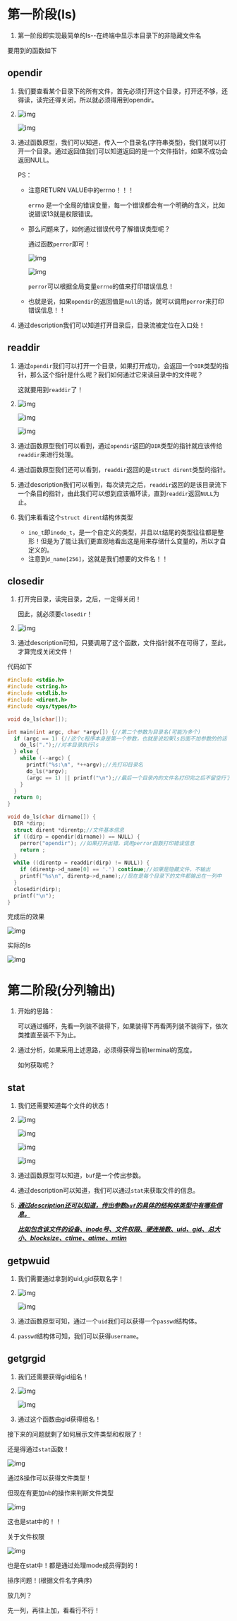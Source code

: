 # 第一阶段(ls)

1. 第一阶段即实现最简单的ls--在终端中显示本目录下的非隐藏文件名

要用到的函数如下

## opendir

1. 我们要查看某个目录下的所有文件，首先必须打开这个目录，打开还不够，还得读，读完还得关闭，所以就必须得用到opendir。

2. ![img](https://wx3.sinaimg.cn/mw690/005LasY6gy1gcvt3u2q0ej31e10u0ka6.jpg)

   ![img](https://wx3.sinaimg.cn/mw690/005LasY6gy1gcvt6qlu3ij31mo0my1kx.jpg)

3. 通过函数原型，我们可以知道，传入一个目录名(字符串类型)，我们就可以打开一个目录。通过返回值我们可以知道返回的是一个文件指针，如果不成功会返回NULL。

   PS：

   + 注意RETURN VALUE中的errno！！！

     `errno` 是一个全局的错误变量，每一个错误都会有一个明确的含义，比如说错误13就是权限错误。

   + 那么问题来了，如何通过错误代号了解错误类型呢？

     通过函数`perror`即可！

     ![img](https://wx1.sinaimg.cn/mw690/005LasY6gy1gcvth8tcayj31ip0u0nb1.jpg)

     ![img](https://wx2.sinaimg.cn/mw690/005LasY6gy1gcvthwcbqcj31l80pwnmj.jpg)

     `perror`可以根据全局变量`errno`的值来打印错误信息！

   + 也就是说，如果`opendir`的返回值是`null`的话，就可以调用`perror`来打印错误信息！！

4. 通过description我们可以知道打开目录后，目录流被定位在入口处！

## readdir

1. 通过`opendir`我们可以打开一个目录，如果打开成功，会返回一个`DIR`类型的指针，那么这个指针是什么呢？我们如何通过它来读目录中的文件呢？

   这就要用到`readdir`了！

2. ![img](https://wx4.sinaimg.cn/mw690/005LasY6gy1gcvtobsnypj31ls0sinb2.jpg)

   ![img](https://wx4.sinaimg.cn/mw690/005LasY6gy1gcvtudixojj31g60u07wh.jpg)

   ![img](https://wx4.sinaimg.cn/mw690/005LasY6gy1gcvu25795gj31lq0pa1cv.jpg)

3. 通过函数原型我们可以看到，通过`opendir`返回的`DIR`类型的指针就应该传给`readdir`来进行处理。

4. 通过函数原型我们还可以看到，`readdir`返回的是`struct dirent`类型的指针。

5. 通过description我们可以看到，每次读完之后，`readdir`返回的是该目录流下一个条目的指针，由此我们可以想到应该循环读，直到`readdir`返回`NULL`为止。

6. 我们来看看这个`struct dirent`结构体类型

   + `ino_t`即`inode_t`，是一个自定义的类型，并且以`t`结尾的类型往往都是整形！但是为了能让我们更直观地看出这是用来存储什么变量的，所以才自定义的。
   + 注意到`d_name[256]`，这就是我们想要的文件名！！



## closedir

1. 打开完目录，读完目录，之后，一定得关闭！

   因此，就必须要`closedir`！

2. ![img](https://wx3.sinaimg.cn/mw690/005LasY6gy1gcvu6hip8yj31h80u0wxu.jpg)

3. 通过description可知，只要调用了这个函数，文件指针就不在可得了，至此，才算完成关闭文件！



代码如下

```c
#include <stdio.h>
#include <string.h>
#include <stdlib.h>
#include <dirent.h>
#include <sys/types/h>

void do_ls(char[]);

int main(int argc, char *argv[]) {//第二个参数为目录名(可能为多个)
  if (argc == 1) {//这个c程序本身是第一个参数，也就是说如果ls后面不加参数的的话
    do_ls(".");//对本目录执行ls
  } else {
    while (--argc) {
      printf("%s:\n", *++argv);//先打印目录名
      do_ls(*argv);
      (argc == 1) || printf("\n");//最后一个目录内的文件名打印完之后不留空行了
    }
  }
  return 0;
}

void do_ls(char dirname[]) {
  DIR *dirp;
  struct dirent *direntp;//文件基本信息
  if ((dirp = opendir(dirname)) == NULL) {
    perror("opendir"); //如果打开出错，调用perror函数打印错误信息
    return ;
  }
  while ((direntp = readdir(dirp) != NULL)) {
    if (direntp->d_name[0] == '.') continue;//如果是隐藏文件，不输出
    printf("%s\n", direntp->d_name);//现在是每个目录下的文件都输出在一列中
  }
  closedir(dirp);
  printf("\n");
}
```

完成后的效果

![img](https://wx1.sinaimg.cn/mw690/005LasY6gy1gcvxgu24h0j312y0u0npd.jpg)

实际的ls

![img](https://wx2.sinaimg.cn/mw690/005LasY6gy1gcvxi9a6hdj32680hctl7.jpg)



# 第二阶段(分列输出)

1. 开始的思路：

   可以通过循环，先看一列装不装得下，如果装得下再看两列装不装得下，依次类推直至装不下为止。

2. 通过分析，如果采用上述思路，必须得获得当前terminal的宽度。

   如何获取呢？

   



## stat

1. 我们还需要知道每个文件的状态！

2. ![img](https://wx4.sinaimg.cn/mw690/005LasY6gy1gcvue4hh0wj31fi0u0qpm.jpg)

   ![img](https://wx2.sinaimg.cn/mw690/005LasY6gy1gcvui6vnz2j31m80n01e8.jpg)

   ![img](https://wx1.sinaimg.cn/mw690/005LasY6gy1gcvukzwfxfj31gn0u0njy.jpg)

   ![img](https://wx1.sinaimg.cn/mw690/005LasY6gy1gcvuomk7o9j31aq0d4tlc.jpg)

3. 通过函数原型可以知道，`buf`是一个传出参数。

4. 通过description可以知道，我们可以通过`stat`来获取文件的信息。

5. <u>***通过description还可以知道，传出参数`buf`的具体的结构体类型中有哪些信息。***</u>

   <u>***比如包含该文件的设备、inode号、文件权限、硬连接数、uid、gid、总大小、blocksize、ctime、atime、mtim***</u>



## getpwuid

1. 我们需要通过拿到的uid,gid获取名字！

2. ![img](https://wx3.sinaimg.cn/mw690/005LasY6gy1gcvus0k73nj31e60u0ata.jpg)

   ![img](https://wx1.sinaimg.cn/mw690/005LasY6gy1gcvuuimdrmj31jt0u01kx.jpg)

3. 通过函数原型可知，通过一个`uid`我们可以获得一个`passwd`结构体。

4. `passwd`结构体可知，我们可以获得`username`。





## getgrgid

1. 我们还需要获得gid组名！

2. ![img](https://wx4.sinaimg.cn/mw690/005LasY6gy1gcvv7xha37j31dq0u0h4l.jpg)

   ![img](https://wx3.sinaimg.cn/mw690/005LasY6gy1gcvv8z45h3j31ka0u0qqy.jpg)

   

3. 通过这个函数由gid获得组名！







接下来的问题就剩了如何展示文件类型和权限了！

还是得通过`stat`函数！

![img](https://wx1.sinaimg.cn/mw690/005LasY6gy1gcvvgis10uj31dv0u0e81.jpg)

通过&操作可以获得文件类型！



但现在有更加nb的操作来判断文件类型

![img](https://wx3.sinaimg.cn/mw690/005LasY6gy1gcvvil3w2dj31a30u019f.jpg)

这也是stat中的！！



关于文件权限

![img](https://wx1.sinaimg.cn/mw690/005LasY6gy1gcvvjx8jxzj314h0u0ty6.jpg)

也是在stat中！都是通过处理mode成员得到的！







排序问题！(根据文件名字典序)



放几列？

先一列，再往上加，看看行不行！